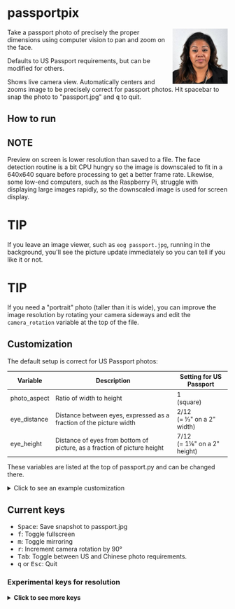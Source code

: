 # passportpix

<img src="./US-examples/good/img_good_12.jpg" align="right" width="25%">

Take a passport photo of precisely the proper dimensions using
computer vision to pan and zoom on the face.

Defaults to US Passport requirements, but can be modified for others.

Shows live camera view. Automatically centers and zooms image to be
precisely correct for passport photos. Hit spacebar to snap the photo
to "passport.jpg" and <kbd>q</kbd> to quit.

## How to run

## NOTE

Preview on screen is lower resolution than saved to a file. The
face detection routine is a bit CPU hungry so the image is downscaled
to fit in a 640x640 square before processing to get a better frame
rate. Likewise, some low-end computers, such as the Raspberry Pi,
struggle with displaying large images rapidly, so the downscaled image
is used for screen display.

# TIP

If you leave an image viewer, such as `eog passport.jpg`, running
in the background, you'll see the picture update immediately so you
can tell if you like it or not.

# TIP

If you need a "portrait" photo (taller than it is wide), you can
improve the image resolution by rotating your camera sideways and edit
the `camera_rotation` variable at the top of the file. 

## Customization

The default setup is correct for US Passport photos:

| Variable     | Description                                                              | Setting for US Passport         |
|--------------|--------------------------------------------------------------------------|---------------------------------|
| photo_aspect | Ratio of width to height                                                 | 1<br/>(square)                  |
| eye_distance | Distance between eyes, expressed as a fraction of the picture width      | 2/12<br/>(= ⅓" on a 2" width)   |
| eye_height   | Distance of eyes from bottom of picture, as a fraction of picture height | 7/12<br/>(= 1⅙" on a 2" height) |

These variables are listed at the top of passport.py and can be
changed there.

<details><summary>Click to see an example customization</summary>

### Example customization

If one need a visa to visit China, the photo requirements as of 2020 are:

| Variable     | Description                                                              | Setting for CN Visa             |
|--------------|--------------------------------------------------------------------------|---------------------------------|
| photo_width  | Width of printed photo                                                   | 33                              |
| photo_height | Height of printed photo                                                  | 48                              |
| photo_units  | Unit of measurement of width and height                                  | mm                              |
| photo_aspect | Ratio of width to height                                                 | 33/48                           |
| eye_height   | Distance of eyes from bottom of picture, as a fraction of picture height | 24/48<br/>(precisely in middle) |
| chin_height  | Distance of chin from bottom of picture, as a fraction of picture height | 7/48                            |

So, one would set:

``` python
# Setting for Chinese Visa photo
photo_width  = 33.0
photo_height = 48.0
photo_units  = "mm"
photo_aspect = photo_width/photo_height
eye_height   = 24.0 / 48.0
chin_height  = 7.0 / 48.0
use_chin_height = True
```

Note that by default `use_chin_height` is False, which causes
`eye_distance` to be used for calculating the scaling instead of
`chin_height`. You can also hit the <kbd>Tab</kbd> key to switch
between those two methods.

</details>

## Current keys

* <kbd>Space</kbd>: Save snapshot to passport.jpg
* <kbd>f</kbd>: Toggle fullscreen
* <kbd>m</kbd>: Toggle mirroring
* <kbd>r</kbd>: Increment camera rotation by 90°
* <kbd>Tab</kbd>: Toggle between US and Chinese photo requirements.
* <kbd>q</kbd> or <kbd>Esc</kbd>: Quit

### Experimental keys for resolution
<details><summary><b>Click to see more keys</b></summary>
<blockquote>

These keys change the downscale resolution which is used for both the
computer vision processing and for display on the screen. They do not
affect the output resolution in the saved file.

| Key          | Maximum height or width |
|--------------|-------------------------|
| <kbd>1</kbd> | 160                     |
| <kbd>2</kbd> | 320                     |
| <kbd>3</kbd> | 640 (default)           |
| <kbd>4</kbd> | 960                     |
| <kbd>5</kbd> | 1280                    |
| <kbd>0</kbd> | Native resolution       |

Note that OpenCV's builtin face detection algorithms failed for me on
160×160 images.
</blockquote>

## Current Assumptions

* I'm assuming you will always want your eyes precisely centered in the
picture.

* I assume you always want the highest resolution possible from your camera.

* You'll need to have 'python-opencv' installed. (`apt install python-opencv`) 

## Bugs and Future Features.

* Cropped image jitters as eye locations are approximated. Ought to
  show uncropped camera view either in a second window or alone with a
  rectangle showing how the image will be cropped.

* OpenCV appears to prefer YUYV (uncompressed) video, even if a camera
  can provide a higher resolution & frame rate with MJPG (compressed).
  This should only be a problem for older USB 2 cameras. 

* OpenCV cannot write the proper DPI to the JPEG file, so it will not
  print out at the correct size without massaging. This is annoying, but
  is easy enough to work around that I'm not fixing it before the
  release.

* You can only take one photo. Every photo you take overwrites the
  previous 'passport.jpg' file.

* Only the first camera is opened. You can change that by editing
  `camera_device` at the beginning of the file.

* When recentering the face, especially if it is very close to the
  camera, there may not be enough picture from the camera to extend all
  the way to the edge of the final photo. The program should warn about
  this and give a visual indication of which way to move to fix it.

* If your face is too far away, the camera will zoom in too much,
  causing a blurry picture. This program ought to detect if height or
  width is less than 600 and ask the user to step closer.

## Debugging &amp; such
<details><summary><b>Click to see info about debugging</b></summary>
<blockquote>

Mostly reminders to myself.

* To list all resolutions a camera is capable of:

  ```
  v4l2-ctl --list-formats-ext
  ```

* To print out the current GUI properties, hit <kbd>*</kbd>.

* OpenCV has unnecessarily confusing GUI window properties. In
  particular, it appears OpenCV was originally written using simple
  integer Booleans (0 or 1), but someone later came along and decided
  that was too sloppy and renamed them all. However, instead of using
  the typical True or False, they came up with new names for each
  variable so each has its own nearly-unique way of being used.

  I found this silly and hard to read, so I do not follow that
  practice. For example, I have replaced the following code:

  ```python
  isFull = (cv2.getWindowProperty(title, cv2.WND_PROP_FULLSCREEN) == cv2.WINDOW_FULLSCREEN)a
  cv2.setWindowProperty(title,
			cv2.WND_PROP_FULLSCREEN,
			cv2.WINDOW_NORMAL if isFull else cv2.WINDOW_FULLSCREEN)
  ```

  with:

  ```python
  isFull = cv2.getWindowProperty(title, cv2.WND_PROP_FULLSCREEN)
  cv2.setWindowProperty(title, cv2.WND_PROP_FULLSCREEN, 1 - isFull)
  ```

* Here are the OpenCV window properties and their official
  documentation (as of 2023). _(Italics mine.)_

   * `WND_PROP_FULLSCREEN`<br/>
       fullscreen property (can be `WINDOW_NORMAL` or `WINDOW_FULLSCREEN`).<br/>
       _Boolean `NORMAL` is 0 and `FULLSCREEN` is 1_

   * `WND_PROP_AUTOSIZE`<br/>
       autosize property (can be `WINDOW_NORMAL`, 0, or `WINDOW_AUTOSIZE`, 1).<br/>
       _Boolean `NORMAL` is 0 and `AUTOSIZE` is 1_
	   
   * `WND_PROP_ASPECT_RATIO`<br/>
       window's aspect ration (can be `WINDOW_FREERATIO` or `WINDOW_KEEPRATIO`).<br/>
       _Boolean `KEEPRATIO` is 0 and `FREERATIO` is 256_
	   
   * `WND_PROP_OPENGL`<br/>
       opengl support.<br/>
       _Presumed to be Boolean, but documentation does not specify._
	   
   * `WND_PROP_VISIBLE`<br/>
       checks whether the window exists and is visible.<br/>
       _Presumed to be Boolean, but documentation does not specify._
	   
   * `WND_PROP_TOPMOST`<br/>
       property to toggle normal window being topmost or not. <br/>
       _Presumed to be Boolean, but documentation does not specify._

</blockquote>
</details>

## Bonus: Harpy.py

Here is a simple Python script for face detection in live video using
OpenCV. <a href="harpy.py">harpy.py</a>. Short and easy to modify if
you want to start another project like this.

<img src="./README.md.d/harpy.py-screenshot2.jpg">

<img src="./README.md.d/harpy.py-screenshot3.jpg">



